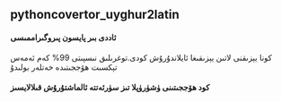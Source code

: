 ## pythoncovertor_uyghur2latin

#### ئاددى بىر پايسون پىروگىراممىسى
كونا يېزىقنى لاتىن يېزىقىغا ئايلاندۇرۇش كودى.توغرىلىق نىسپىتى 99% كەم ئەمەس
تېكسىت ھۆججىتىدە خەتلەر بولىدۇ
#### كود ھۆججىتىنى ۈشۈرۈپلا تىز سۈرئەتتە ئالماشتۇرۇش قىلالايسىز

